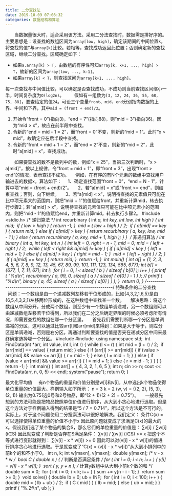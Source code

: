 ```yaml
---
title: 二分查找法
date: 2019-10-09 07:08:32
categories: 数据结构和算法
---
```

&emsp;&emsp;当数据量很大时，适合采用该方法。采用二分法查找时，数据需是排好序的。主要思想是：设查找的数组区间为`array[low, high]`，确定该期间的中间位置`k`，将查找的值`T`与`array[k]`比较。若相等，查找成功返回此位置；否则确定新的查找区域，继续二分查找。区域确定如下：

- 如果`a.array[k] > T`，由数组的有序性可知`array[k, k+1, ..., high] > T`，故新的区间为`array[low, ..., k-1]`。
- 如果`array[k] < T`，则查找区间为`array[k+1, ..., high]`。

每一次查找与中间值比较，可以确定是否查找成功，不成功则当前查找区间缩小一半，时间复杂度为`O(log2n)`。
&emsp;&emsp;假如有一组数为`[3, 12, 24, 36, 55, 68, 75, 88]`，要查给定的值`24`。可设三个变量`front`、`mid`、`end`分别指向数据的上界、中间和下界，其中`mid = (front + end)/2`。

1. 开始令“front = 0”(指向3)，“end = 7”(指向88)，则“mid = 3”(指向36)。因为“mid > x”，故应在前半段中查找。
2. 令新的“end = mid - 1 = 2”，而“front = 0”不变，则新的“mid = 1”。此时“x > mid”，故确定应在后半段中查找。
3. 令新的“front = mid + 1 = 2”，而“end = 2”不变，则新的“mid = 2”，此时“a[mid] = x”，查找成功。

&emsp;&emsp;如果要查找的数不是数列中的数，例如“x = 25”，当第三次判断时，“x > a[mid]”，按以上规律，令“front = mid + 1”，即“front = 3”，出现“front > end”的情况，表示查找不成功。
    例如，在有序的有N个元素的数组中查找用户输进去的数据x。算法如下：
    1、确定查找范围“front = 0”，“end = N - 1”，计算中项“mid = (front + end)/2”。
    2、若“a[mid] = x”或“front >= end”，则结束查找；否则，向下继续。
    3、若“a[mid] < x”，说明待查找的元素值只可能在比中项元素大的范围内，则把“mid + 1”的值赋给front，并重新计算mid，转去执行步骤2；若“a[mid] > x”，说明待查找的元素值只可能在比中项元素小的范围内，则把“mid - 1”的值赋给end，并重新计算mid，转去执行步骤2。
#include <stdio.h>
​
/* 递归算法 */
int recurbinary ( int *a, int key, int low, int high ) {
    int mid;
​
    if ( low > high ) {
        return -1;
    }
​
    mid = ( low + high ) / 2;
​
    if ( a[mid] == key ) {
        return mid;
    } else if ( a[mid] > key ) {
        return recurbinary ( a, key, low, mid - 1 );
    } else {
        return recurbinary ( a, key, mid + 1, high );
    }
}
​
/* 非递归算法 */
int binary ( int *a, int key, int n ) {
    int left = 0, right = n - 1, mid = 0;
    mid = ( left + right ) / 2;
​
    while ( left < right && a[mid] != key ) {
        if ( a[mid] < key ) {
            left = mid + 1;
        } else if ( a[mid] > key ) {
            right = mid - 1;
        }
​
        mid = ( left + right ) / 2;
    }
​
    if ( a[mid] == key ) {
        return mid;
    }
​
    return -1;
}
​
int main() {
    int a[] = {1, 2, 3, 4, 5, 6, 7, 8, 9, 12, 13, 45, 67, 89, 99, 101, 111, 123, 134, 565, 677};
    int b[] = {677, 1, 7, 11, 67};
    int i;
​
    for ( i = 0; i < sizeof ( b ) / sizeof ( b[0] ); i++ ) {
        printf ( "%d\n", recurbinary ( a, 99, 0, sizeof ( a ) / sizeof ( a[0] ) - 1 ) );
        // printf ( "%d\n", binary ( a, 45, sizeof ( a ) / sizeof ( a[0] ) ) );
    }
​
    return 0;
}
/*-------------------------------------------------------------*/
特殊条件的二分查找
    问题：一个数组是由一个递减数列左移若干位形成的，比如{4,3,2,1,6,5}是由{6,5,4,3,2,1}左移两位形成的，在这种数组中查找某一个数。
    解决思路：将这个数组从中间分开，分成两个数组，则至少有一个数组单调递减，另一个数组则可以由递减数组左移若干位得到，所以我们在二分之后确定界限的时候必须考虑所有情况，即需要查找的数组在哪一个分区里。
    首先我们需要判断哪一个分区是单调递减的分区，这可以通过比较arr[l]和arr[mid]来得到：如果是大于等于，则左分区是单调递减，否则是右分区。再通过判断要查找的值是否夹在递减分区中间来最终确定选择哪一个分区。
#include <iostream>
#include <cstdlib>
​
using namespace std;
​
int FindData(int *arr, int value, int l, int r) {
    while (l <= r) {
        int mid = (l + r) / 2;
​
        if (arr[mid] == value) {
            return mid;
        }
        else {
            if (arr[l] >= arr[mid]) {
                if (value > arr[mid] && value <= arr[l]) {
                    r = mid - 1;
                }
                else {
                    l = mid + 1;
                }
            }
            else {
                if (value < arr[mid] && value >= arr[r]) {
                    l = mid + 1;
                }
                else {
                    r = mid - 1;
                }
            }
        }
    }
​
    return -1;
}
​
int main() {
    int arr[] = { 4, 3, 2, 1, 6, 5 };
    int n;
    cin >> n;
    cout << FindData(arr, n, 0, 5) << endl;
    system("pause");
    return 0;
}

最大化平均值
    有n个物品的重量和价值分别是w[i]和v[i]，从中选出k个物品使得单位重量的价值最大。样例输入如下所示：
n = 3
k = 2
(w, v) = {(2, 2), (5, 3), (2, 1)}
输出为0.75(选0号和2号物品，即“(2 + 1)/(2 + 2) = 0.75”）。
    一般最先想到的方法可能是把物品按照单位价值进行排序，从大到小贪心地进行选取。但是这个方法对于样例输入得到的结果是“5 / 7 = 0.714”，所以这个方法是不可行的。实际上，对于这个问题使用二分搜索法可以很好地解决。我们定义：
条件C(x) = 可以选择使得单位重量的价值不小于x
因此原问题就变成了求满足C(x)的最大的x。假设我们选了某个物品的集合S，那么它们的单位重量的价值是：
∑v[i] / ∑w[i] (i∈S)
因此就变成了判断是否存在S满足条件：
∑v[i] / ∑w[i] (i∈S) >= x
把这个不等式进行变形就得到：
∑(v[i] - x * w[i]) >= 0
因此可以对(v[i] - x * w[i])的值进行排序贪心地进行选取。于是就变成了“C(x) = (v[i] - x * w[i])”从大到小排列中的前k个的和不小于0。
int n, k;
int w[maxn], v[maxn];
​
double y[maxn]; /* v - x * w */
​
bool C ( double x ) { /* 判断是否满足条件 */
    for ( int i = 0; i < n; i++ ) {
        y[i] = v[i] - x * w[i];
    }
​
    sort ( y, y + n );
    /* 计算y数组中从大到小前k个数的和 */
    double sum = 0;
​
    for ( int i = 0; i < k; i++ ) {
        sum += y[n - i - 1];
    }
​
    return sum >= 0;
}
​
void solve() {
    double lb = 0;
    ub = INF;
​
    for ( int i = 0; i < 100; i++ ) {
        double mid = ( lb + ub ) / 2;
​
        if ( C ( mid ) ) {
            lb = mid;
        } else {
            ub = mid;
        }
    }
​
    printf ( "%.2f\n", ub );
}
